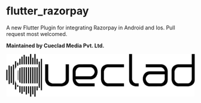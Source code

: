 # flutter_razorpay

 A new Flutter Plugin for integrating Razorpay in Android and Ios.
 Pull request most welcomed.

**Maintained by Cueclad Media Pvt. Ltd.**






![](images/cueclad_logo.png)


